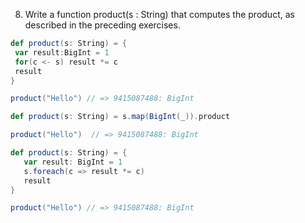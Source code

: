 8. Write a function product(s : String) that computes the product, as described in the preceding exercises.

```scala
def product(s: String) = {
 var result:BigInt = 1
 for(c <- s) result *= c
 result
}

product("Hello") // => 9415087488: BigInt
```

```scala
def product(s: String) = s.map(BigInt(_)).product

product("Hello")  // => 9415087488: BigInt
```

```scala
def product(s: String) = {
   var result: BigInt = 1
   s.foreach(c => result *= c)
   result
}

product("Hello") // => 9415087488: BigInt
```
